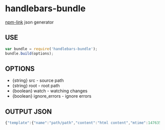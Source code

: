 # handlebars-bundle
[npm-link](https://www.npmjs.com/package/handlebars-bundle)
json generator


## USE

```javascript
var bundle = require('handlebars-bundle');
bundle.build(options);
```

## OPTIONS

* {string} src - source path
* {string} root - root path
* {boolean} watch - watching changes
* {boolean} ignore_errors - ignore errors

## OUTPUT JSON

```javascript
{"template":{"name":"path/path","content":"html content","mtime":1476356647000},"partials":{}}
```